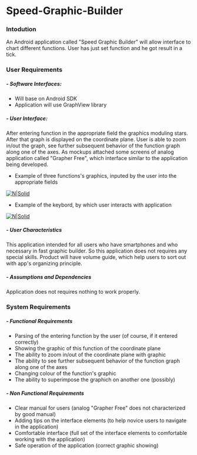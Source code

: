 # Speed-Graphic-Builder

### Intodution

An Android application called "Speed Graphic Builder" will allow interface to chart different functions. User has just set 
function and he got result in a tick.

### User Requirements

##### - Software Interfaces:
  - Will base on Android SDK
  - Application will use GraphView library

##### - User Interface:
After entering function in the appropriate field the graphics moduling stars. After that graph is displayed
on the coordinate plane. User is able to zoom in/out the graph, see further subsequent behavior of the function 
graph along one of the axes.
As mockups attached some screens of analog application called "Grapher Free", which interface similar to the application 
being developed.
  - Example of three functions's graphics, inputed by the user into the appropriate fields
  
[![N|Solid](http://cdn6.aptoide.com/imgs/7/d/a/7da863057a5c978cc1ca251bd9fb2576_screen_1024x640.png)](https://www.google.by/url?sa=i&rct=j&q=&esrc=s&source=images&cd=&cad=rja&uact=8&ved=0ahUKEwjipuSq7KPPAhUJOJoKHftMAKEQjRwIBw&url=http%3A%2F%2Fm.aptoide.com%2Fapp%2Fbe.grapher%2Fgrapher%3Flang%3Did%3Flang%3Did&bvm=bv.133387755,d.bGs&psig=AFQjCNGS_be0QVU7WzrDArs03fRIT_OQPQ&ust=1474662809250938) 

  - Example of the keybord, by which user interacts with application
  
[![N|Solid](http://cdn6.aptoide.com/imgs/a/b/b/abbf43aceb3dc370ac2738729dab3ca4_screen_384x640.png)](https://www.google.by/url?sa=i&rct=j&q=&esrc=s&source=images&cd=&cad=rja&uact=8&ved=0ahUKEwiv2M2O7aPPAhVKFiwKHXgTBzEQjRwIBw&url=http%3A%2F%2Fm.aptoide.com%2Fapp%2Fbe.grapher%2Fgrapher%3Flang%3Did%3Flang%3Did&bvm=bv.133387755,d.bGs&psig=AFQjCNGS_be0QVU7WzrDArs03fRIT_OQPQ&ust=1474662809250938) 


##### - User Characteristics
This application intended for all users who have smartphones and who necessary in fast graphic builder. So this application does not 
requires any special skills. Product will have volume guide, which help users to sort out with app's organizing principle.

##### - Assumptions and Dependencies
Application does not requires nothing to work properly.

### System Requirements

##### - Functional Requirements

  - Parsing of the entering function by the user (of course, if it entered correctly)
  - Showing the graphic of this function of the coordinate plane
  - The ability to zoom in/out of the coordinate plane with graphic
  - The ability to see further subsequent behavior of the function graph along one of the axes
  - Changing colour of the function's graphic
  - The ability to superimpose the graphich on another one (possibly)
  
##### - Non Functional Requirements
  - Сlear manual for users (analog "Grapher Free" does not characterized by good manual)
  - Adding tips on the interface elements (to help novice users to navigate in the application)
  - Comfortable interface (full set of the interface elements to comfortable working with the application)
  - Safe operation of the application (correct graphic showing)
